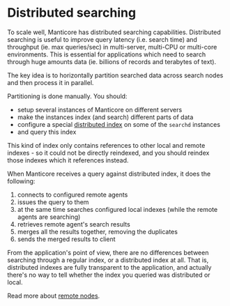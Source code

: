# Distributed searching

To scale well, Manticore has distributed searching capabilities. Distributed searching is useful to improve query latency (i.e. search time) and throughput (ie. max queries/sec) in multi-server, multi-CPU or multi-core environments. This is essential for applications which need to search through huge amounts data (ie. billions of records and terabytes of text).

The key idea is to horizontally partition searched data across search nodes and then process it in parallel.

Partitioning is done manually. You should:

* setup several instances of Manticore on different servers
* make the instances index (and search) different parts of data
* configure a special [distributed index](Creating_an_index/Creating_a_distributed_index/Creating_a_distributed_index.md) on some of the `searchd` instances
* and query this index

This kind of index only contains references to other local and remote indexes - so it could not be directly reindexed, and you should reindex those indexes which it references instead.

When Manticore receives a query against distributed index, it does the following: 

1. connects to configured remote agents
2. issues the query to them
3. at the same time searches configured local indexes (while the remote agents are searching)
4. retrieves remote agent's search results
5. merges all the results together, removing the duplicates
6. sends the merged results to client

From the application's point of view, there are no differences between searching through a regular index, or a distributed index at all. That is, distributed indexes are fully transparent to the application, and actually there's no way to tell whether the index you queried was distributed or local.

Read more about [remote nodes](Creating_a_cluster/Remote_nodes.md).